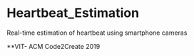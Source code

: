 # Heartbeat_Estimation
Real-time estimation of heartbeat using smartphone cameras

**VIT- ACM Code2Create 2019
